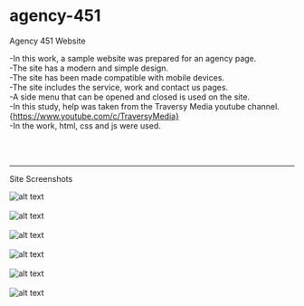 # agency-451
Agency 451 Website <br>

-In this work, a sample website was prepared for an agency page.<br>
-The site has a modern and simple design.<br>
-The site has been made compatible with mobile devices.<br>
-The site includes the service, work and contact us pages.<br>
-A side menu that can be opened and closed is used on the site.<br>
-In this study, help was taken from the Traversy Media youtube channel. {https://www.youtube.com/c/TraversyMedia}<br>
-In the work, html, css and js were used.<br>

<br><br>

<hr>

Site Screenshots <br>

![alt text](https://github.com/ahmetmetinarslan/agency-451/blob/main/Agency%20%20Website/site%20screenshots/s1.1.png?raw=true)<br><br>
![alt text](https://github.com/ahmetmetinarslan/agency-451/blob/main/Agency%20%20Website/site%20screenshots/s2.png?raw=true)<br><br>
![alt text](https://github.com/ahmetmetinarslan/agency-451/blob/main/Agency%20%20Website/site%20screenshots/s3.png?raw=true)<br><br>
![alt text](https://github.com/ahmetmetinarslan/agency-451/blob/main/Agency%20%20Website/site%20screenshots/ms1.png?raw=true)<br><br>
![alt text](https://github.com/ahmetmetinarslan/agency-451/blob/main/Agency%20%20Website/site%20screenshots/ms2.png?raw=true)<br><br>
![alt text](https://github.com/ahmetmetinarslan/agency-451/blob/main/Agency%20%20Website/site%20screenshots/ms3.png?raw=true)<br><br>
